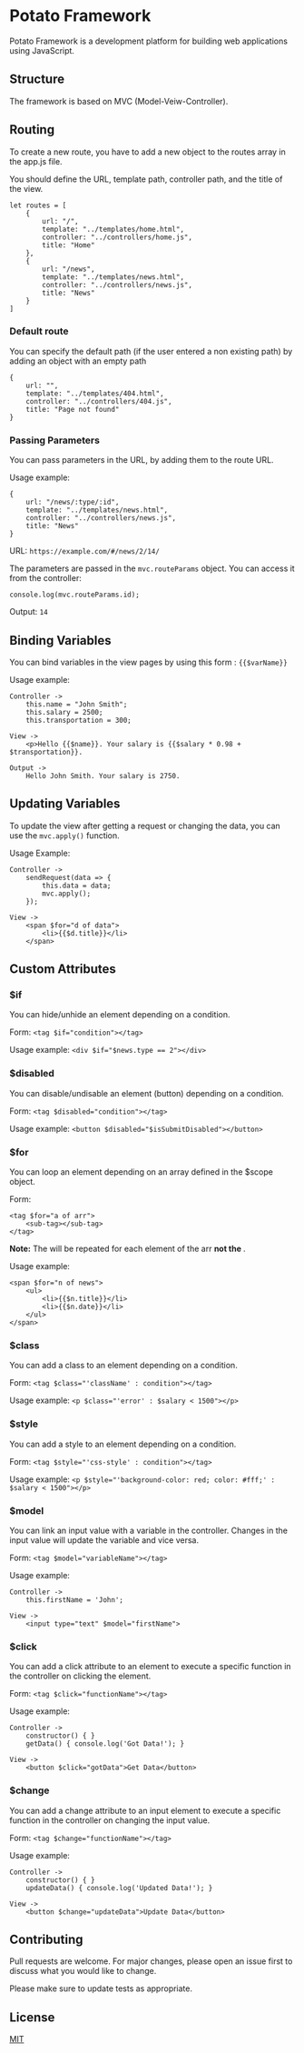 
# Potato Framework

Potato Framework is a development platform for building web applications using JavaScript.



## Structure

The framework is based on MVC (Model-Veiw-Controller). 



## Routing

To create a new route, you have to add a new object to the routes array in the app.js file.

You should define the URL, template path, controller path, and the title of the view.

```
let routes = [
    {
        url: "/",
        template: "../templates/home.html",
        controller: "../controllers/home.js",
        title: "Home"
    },
    {
        url: "/news",
        template: "../templates/news.html",
        controller: "../controllers/news.js",
        title: "News"
    }
]
```



### Default route

You can specify the default path (if the user entered a non existing path) by adding an object with an empty path

```
{
	url: "",
	template: "../templates/404.html",
	controller: "../controllers/404.js",
	title: "Page not found"
}
```



### Passing Parameters

You can pass parameters in the URL, by adding them to the route URL.

Usage example:

```
{
    url: "/news/:type/:id",
    template: "../templates/news.html",
    controller: "../controllers/news.js",
    title: "News"
}
```

URL: ```https://example.com/#/news/2/14/```

The parameters are passed in the ```mvc.routeParams``` object. You can access it from the controller:

```
console.log(mvc.routeParams.id);
```

Output: ```14```



## Binding Variables

You can bind variables in the view pages by using this form : ```{{$varName}}```

Usage example:

```
Controller ->
    this.name = "John Smith";
    this.salary = 2500;
    this.transportation = 300;

View ->
    <p>Hello {{$name}}. Your salary is {{$salary * 0.98 + $transportation}}.

Output ->
    Hello John Smith. Your salary is 2750.
```

## Updating Variables

To update the view after getting a request or changing the data, you can use the ```mvc.apply()``` function.

Usage Example:

```
Controller ->
    sendRequest(data => {
        this.data = data;
        mvc.apply();
    });

View ->
    <span $for="d of data">
        <li>{{$d.title}}</li>
    </span>
```

## Custom Attributes

### $if

You can hide/unhide an element depending on a condition.

Form: ```<tag $if="condition"></tag>```

Usage example: ```<div $if="$news.type == 2"></div>```

### $disabled

You can disable/undisable an element (button) depending on a condition.

Form: ```<tag $disabled="condition"></tag>```

Usage example: ```<button $disabled="$isSubmitDisabled"></button>```

### $for

You can loop an element depending on an array defined in the $scope object.

Form:
```
<tag $for="a of arr">
    <sub-tag></sub-tag>
</tag>
```

**Note:** The <sub-tag> will be repeated for each element of the arr **not the <tag>**.

Usage example:

```
<span $for="n of news">
    <ul>
        <li>{{$n.title}}</li>
        <li>{{$n.date}}</li>
    </ul>
</span>
```

### $class

You can add a class to an element depending on a condition.

Form: ```<tag $class="'className' : condition"></tag>```

Usage example: ```<p $class="'error' : $salary < 1500"></p>```

### $style

You can add a style to an element depending on a condition.

Form: ```<tag $style="'css-style' : condition"></tag>```

Usage example: ```<p $style="'background-color: red; color: #fff;' : $salary < 1500"></p>```

### $model

You can link an input value with a variable in the controller. Changes in the input value will update the variable and vice versa.

Form: ```<tag $model="variableName"></tag>```

Usage example:

```
Controller ->
    this.firstName = 'John';

View ->
    <input type="text" $model="firstName">
```

### $click

You can add a click attribute to an element to execute a specific function in the controller on clicking the element.

Form: ```<tag $click="functionName"></tag>```

Usage example:

```
Controller ->
    constructor() { }
    getData() { console.log('Got Data!'); }

View ->
    <button $click="gotData">Get Data</button>
```

### $change

You can add a change attribute to an input element to execute a specific function in the controller on changing the input value.

Form: ```<tag $change="functionName"></tag>```

Usage example:

```
Controller ->
    constructor() { }
    updateData() { console.log('Updated Data!'); }

View ->
    <button $change="updateData">Update Data</button>
```

## Contributing
Pull requests are welcome. For major changes, please open an issue first to discuss what you would like to change.

Please make sure to update tests as appropriate.

## License
[MIT](https://choosealicense.com/licenses/mit/)
